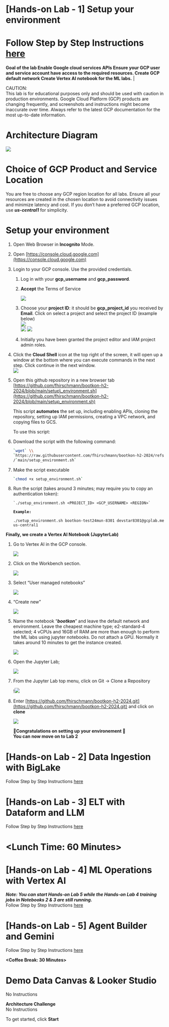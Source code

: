 <walkthrough-metadata>
  <meta name="title" content="Data & AI Boot-Kon" />
  <meta name="description" content="These labs include detailed step-by-step instructions to guide you. In addition to the labs, you’ll face several challenges that you’ll need to solve on your own or with your group. Groups will be assigned by the event organizers at the start of the event." />
  <meta name="keywords" content="data, ai, bigquery, vertexai, genai, notebook" />
  <meta name="component_id" content="12345" />
</walkthrough-metadata>

<walkthrough-tutorial-duration duration="60"></walkthrough-tutorial-duration>
<walkthrough-tutorial-difficulty difficulty="3"></walkthrough-tutorial-difficulty>


# **\[Hands-on Lab \- 1\] Setup your environment**

# Follow Step by Step Instructions [here](https://docs.google.com/document/d/1RJcWKSmQ8-vLypuztkOlCCOfZcxIIgPu4v8wPpBmFhU/edit?usp=drive_link)


**Goal of the lab Enable Google cloud services APIs Ensure your GCP user and service account have access to the required resources. Create GCP default network  Create Vertex AI notebook for the ML labs.** |


CAUTION:  
This lab is for educational purposes only and should be used with caution in production environments. Google Cloud Platform (GCP) products are changing frequently, and screenshots and instructions might become inaccurate over time. Always refer to the latest GCP documentation for the most up-to-date information.

# **Architecture Diagram**

<img src="img/lab1/architecture.png"></img> 

# **Choice of GCP Product and Service Location**

You are free to choose any GCP region location for all labs. Ensure all your resources are created in the chosen location to avoid connectivity issues and minimize latency and cost. If you don’t have a preferred GCP location, use ***us-central1*** for simplicity.

# **Setup your environment** 

1. Open Web Browser in **Incognito** Mode.  
2. Open [https://console.cloud.google.com](https://console.cloud.google.com)  
3. Login to your GCP console. Use the provided credentials.  
   1. Log in with your **gcp\_username** and **gcp\_password**.  
   2. **Accept** the Terms of Service   

      <img src="img/lab1/termsofservice.png"></img> 

   3. Choose your **project ID**: it should be **gcp\_project\_id** you received by **Email**. Click on select a project and select the project ID (example below)  
  <img src="img/lab1/selectproject.png"></img>  
  <img src="img/lab1/selectproject2.png"></img> 
   <img src="img/lab1/selectproject3.png"></img>  
   4. Initially you have been granted the project editor and IAM project admin roles.

4. Click the **Cloud Shell** icon at the top right of the screen, it will open up a window at the bottom where you can execute commands in the next step. Click continue in the next window.  
   <img src="img/lab1/cloudshell.png"></img>  
5. Open this github repository in a new browser tab [https://github.com/fhirschmann/bootkon-h2-2024/blob/main/setup\_environment.sh](https://github.com/fhirschmann/bootkon-h2-2024/blob/main/setup_environment.sh)  
     
   This script **automates** the set up, including enabling APIs, cloning the repository, setting up IAM permissions, creating a VPC network, and copying files to GCS.  

   To use this script:

1. Download the script with the following command:

   ```bash
   `wget` \\
   `https://raw.githubusercontent.com/fhirschmann/bootkon-h2-2024/refs/heads`\\
   /`main/setup_environment.sh`

   ```

2. Make the script executable

   ```bash 
   `chmod +x setup_environment.sh`  
   ```

3. Run the script (takes around 3 minutes; may require you to copy an authentication token):

       `./setup_environment.sh <PROJECT_ID> <GCP_USERNAME> <REGION>`
      
   
   **`Example:`**

   `./setup_environment.sh bootkon-test24mun-8301 devstar8301@gcplab.me us-central1`
   
**Finally, we create a Vertex AI Notebook (JupyterLab)**

1. Go to Vertex AI in the GCP console.

   <img src="img/lab1/vertexai.png"></img>  

2. Click on the Workbench section.

   <img src="img/lab1/workbench.png"></img>  

3. Select “User managed notebooks” 

   <img src="img/lab1/usermanagednotebooks.png"></img>  

4.  “Create new”

      <img src="img/lab1/createnew.png"></img>  

   

5. Name the notebook “***bootkon***” and leave the default network and environment. Leave the cheapest machine type; e2-standard-4 selected; 4 vCPUs and 16GB of RAM are more than enough to perform the ML labs using jupyter notebooks. Do not attach a GPU. Normally it takes around 10 minutes to get the instance created.

   <img src="img/lab1/notebookbootkon.png"></img>  

6. Open the Jupyter Lab;

   <img src="img/lab1/openjupyter.png"></img>  

7. From the Jupyter Lab top menu, click on Git \-\> Clone a Repository 

   !<img src="img/lab1/clonerepo.png"></img>  

8. Enter [https://github.com/fhirschmann/bootkon-h2-2024.git](https://github.com/fhirschmann/bootkon-h2-2024.git) and click on **clone**

   <img src="img/lab1/clonerepo2.png"></img>  

   

      **🥳Congratulations on setting up your environement 🥳**  
      **You can now move on to Lab 2**



# **\[Hands-on Lab \- 2\] Data Ingestion with BigLake**

Follow Step by Step Instructions [here](https://docs.google.com/document/d/1NAcQb9qUZsyGSe2yPQWKrBz18ZRVCL7X9e-NDs5lQbk/edit?usp=drive_link)

# **\[Hands-on Lab \- 3\] ELT with Dataform and LLM**

Follow Step by Step Instructions [here](https://docs.google.com/document/d/1NxfggQunrCn6ZfwGXAaA_lABDmXtRsfH88jkMDbqlJo/edit?usp=drive_link)

# **\<Lunch Time: 60 Minutes\>**

# **\[Hands-on Lab \- 4\] ML Operations with Vertex AI**

***Note: You can start Hands-on Lab 5 while the Hands-on Lab 4 training jobs in Notebooks 2 & 3 are still running.***  
Follow Step by Step Instructions [here](https://docs.google.com/document/d/1UdI1ffZdjy--_2xNmemQKzPCRXvCVw8JAroZqewiPMs/edit?usp=drive_link) 

# **\[Hands-on Lab \- 5\] Agent Builder and Gemini**

Follow Step by Step Instructions [here](https://docs.google.com/document/d/1_8-HEEIKCCUkwoorpWq8lOI3M1Rn6HqY4SlCW8AitGg/edit?usp=drive_link)

**\<Coffee Break: 30 Minutes\>**

# **Demo Data Canvas & Looker Studio**

No Instructions

**Architecture Challenge**  
No Instructions

To get started, click **Start**
